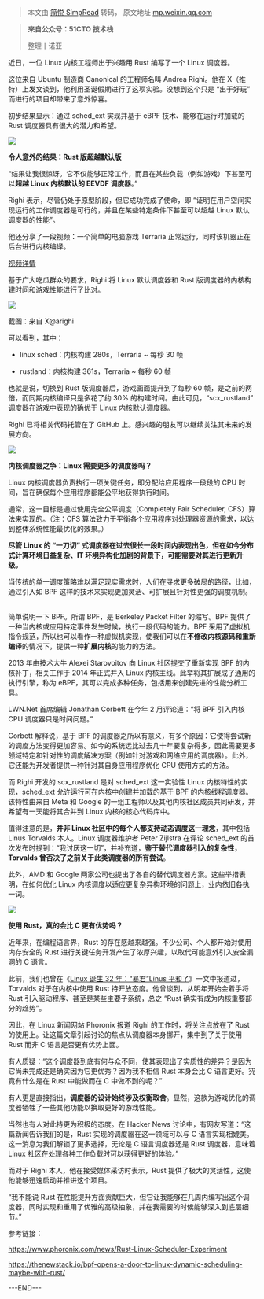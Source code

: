 > 本文由 [简悦 SimpRead](http://ksria.com/simpread/) 转码， 原文地址 [mp.weixin.qq.com](https://mp.weixin.qq.com/s/IyQ3nvg17JLDGh4Iwv9aXg)

> **来自公众号：51CTO 技术栈**
> 
> 整理丨诺亚

近日，一位 Linux 内核工程师出于兴趣用 Rust 编写了一个 Linux 调度器。          

这位来自 Ubuntu 制造商 Canonical 的工程师名叫 Andrea Righi。他在 X（推特）上发文谈到，他利用圣诞假期进行了这项实验。没想到这个只是 “出于好玩” 而进行的项目却带来了意外惊喜。          

初步结果显示：通过 sched_ext 实现并基于 eBPF 技术、能够在运行时加载的 Rust 调度器具有很大的潜力和希望。

![](https://mmbiz.qpic.cn/mmbiz_png/MOwlO0INfQoOJQQprmIGVMDdTdhZl4ib6SlG4gLUichgR8iaYjPK3ZttOJch09cCxSSgq7E1eLAlSa4af2VQFice2g/640?wx_fmt=png)

**令人意外的结果：Rust 版超越默认版**          

“结果让我很惊讶。它不仅能够正常工作，而且在某些负载（例如游戏）下甚至可以**超越 Linux 内核默认的 EEVDF 调度器**。”          

Righi 表示，尽管仍处于原型阶段，但它成功完成了使命，即 “证明在用户空间实现运行的工作调度器是可行的，并且在某些特定条件下甚至可以超越 Linux 默认调度器的性能”。          

他还分享了一段视频：一个简单的电脑游戏 Terraria 正常运行，同时该机器正在后台进行内核编译。

[视频详情](javascript:;)

基于广大吃瓜群众的要求，Righi 将 Linux 默认调度器和 Rust 版调度器的内核构建时间和游戏性能进行了比对。

![](https://mmbiz.qpic.cn/mmbiz_jpg/zYdZKiaLibic67YwHszAGogRRcy7Yc15kMaVZaVGAp5KQyPHrAyTcHVdEc4NFJ2pGwRN1sThh4NmhYib4Fb8doq6jw/640?wx_fmt=jpeg)

截图：来自 X@arighi          

可以看到，其中：

*   linux sched：内核构建 280s，Terraria ~ 每秒 30 帧
    
*   rustland：内核构建 361s，Terraria ~ 每秒 60 帧
    

也就是说，切换到 Rust 版调度器后，游戏画面提升到了每秒 60 帧，是之前的两倍，而同期内核编译只是多花了约 30% 的构建时间。由此可见，“scx_rustland” 调度器在游戏中表现的确优于 Linux 内核默认调度器。       

Righi 已将相关代码托管在了 GitHub 上。感兴趣的朋友可以继续关注其未来的发展方向。

![](https://mmbiz.qpic.cn/mmbiz_png/MOwlO0INfQoOJQQprmIGVMDdTdhZl4ib6ojD8pHUQOsKpMfyhXp67maIRcFLyAdv0lgYYV3OI2g2zwpRHL6ljYg/640?wx_fmt=png)

**内核调度器之争：Linux 需要更多的调度器吗？**

Linux 内核调度器负责执行一项关键任务，即分配给应用程序一段段的 CPU 时间，旨在确保每个应用程序都能公平地获得执行时间。

通常，这一目标是通过使用完全公平调度（Completely Fair Scheduler, CFS）算法来实现的。（注：CFS 算法致力于平衡各个应用程序对处理器资源的需求，以达到整体系统性能最优化的效果。）          

**尽管 Linux 的 “一刀切” 式调度器在过去很长一段时间内表现出色，但在如今分布式计算环境日益复杂、IT 环境异构化加剧的背景下，可能需要对其进行更新升级。**          

当传统的单一调度策略难以满足现实需求时，人们在寻求更多破局的路径，比如，通过引入如 BPF 这样的技术来实现更加灵活、可扩展且针对性更强的调度机制。          

简单说明一下 BPF。所谓 BPF，是 Berkeley Packet Filter 的缩写。BPF 提供了一种当内核或应用特定事件发生时候，执行一段代码的能力。BPF 采用了虚拟机指令规范，所以也可以看作一种虚拟机实现，使我们可以在**不修改内核源码和重新编译**的情况下，提供一种**扩展内核**的能力的方法。          

2013 年由技术大牛 Alexei Starovoitov 向 Linux 社区提交了重新实现 BPF 的内核补丁，相关工作于 2014 年正式并入 Linux 内核主线。此举将其扩展成了通用的执行引擎，称为 eBPF，其可以完成多种任务，包括用来创建先进的性能分析工具。          

LWN.Net 首席编辑 Jonathan Corbett 在今年 2 月评论道：“将 BPF 引入内核 CPU 调度器只是时间问题。”          

Corbett 解释说，基于 BPF 的调度器之所以有意义，有多个原因：它使得尝试新的调度方法变得更加容易。如今的系统远比过去几十年要复杂得多，因此需要更多领域特定和针对性的调度解决方案（例如针对游戏和网络应用的调度器）。此外，它还能为开发者提供一种针对其自身应用程序优化 CPU 使用方式的方法。     

而 Righi 开发的 scx_rustland 是对 sched_ext 这一实验性 Linux 内核特性的实现，sched_ext 允许运行可在内核中创建并加载的基于 BPF 的内核线程调度器。该特性由来自 Meta 和 Google 的一组工程师以及其他内核社区成员共同研发，并希望有一天能将其合并到 Linux 内核的核心代码库中。          

值得注意的是，**并非 Linux 社区中的每个人都支持动态调度这一理念**，其中包括 Linus Torvalds 本人。Linux 调度器维护者 Peter Zijlstra 在评论 sched_ext 的首次发布时提到：“我讨厌这一切”，并补充道，**鉴于替代调度器引入的复杂性，Torvalds 曾否决了之前关于此类调度器的所有尝试**。          

此外，AMD 和 Google 两家公司也提出了各自的替代调度器方案。这些举措表明，在如何优化 Linux 内核调度以适应更复杂异构环境的问题上，业内依旧各执一词。

![](https://mmbiz.qpic.cn/mmbiz_png/MOwlO0INfQoOJQQprmIGVMDdTdhZl4ib6O3T8iahkmTbcEjAuV6rXuzmq4SSibXZ8Tqk3TfvrIP54wMx2PtEYzraw/640?wx_fmt=png)

**使用 Rust，真的会比 C 更有优势吗？**

近年来，在编程语言界，Rust 的存在感越来越强。不少公司、个人都开始对使用内存安全的 Rust 进行关键任务开发产生了浓厚兴趣，以取代可能意外引入安全漏洞的 C 语言。          

此前，我们也曾在《[Linux 诞生 32 年：“暴君”Linus 平和了](http://mp.weixin.qq.com/s?__biz=MjM5ODI5Njc2MA==&mid=2655910459&idx=2&sn=cb1eb93b222cf15b9242b295395b9a3a&chksm=bd75b7ec8a023efa62ca32630a511d6c4fbad3b5ff313ba23e178d8ca147fe7ffa512cc7c96f&scene=21#wechat_redirect)》一文中报道过，Torvalds 对于在内核中使用 Rust 持开放态度。他曾谈到，从明年开始会着手将 Rust 引入驱动程序、甚至是某些主要子系统，总之 “Rust 确实有成为内核重要部分的趋势”。          

因此，在 Linux 新闻网站 Phoronix 报道 Righi 的工作时，将关注点放在了 Rust 的使用上。让这篇文章引起讨论的焦点从调度器本身挪开，集中到了关于使用 Rust 而非 C 语言是否更有优势上面。          

有人质疑：“这个调度器到底有何与众不同，使其表现出了实质性的差异？是因为它尚未完成还是确实因为它更优秀？因为我不相信 Rust 本身会比 C 语言更好。究竟有什么是在 Rust 中能做而在 C 中做不到的呢？”          

有人更是直接指出，**调度器的设计始终涉及权衡取舍**。显然，这款为游戏优化的调度器牺牲了一些其他功能以换取更好的游戏性能。          

当然也有人对此持更为积极的态度。在 Hacker News 讨论中，有网友写道：“这篇新闻告诉我们的是，Rust 实现的调度器在这一领域可以与 C 语言实现相媲美。这一消息为我们解锁了更多选择，无论是 C 语言调度器还是 Rust 调度器，意味着 Linux 社区在处理各种工作负载时可以获得更好的体验。”          

而对于 Righi 本人，他在接受媒体采访时表示，Rust 提供了极大的灵活性，这使他能够迅速启动并推进这个项目。          

“我不能说 Rust 在性能提升方面贡献巨大，但它让我能够在几周内编写出这个调度器，同时实现和重用了优雅的高级抽象，并在我需要的时候能够深入到底层细节。”          

参考链接：

https://www.phoronix.com/news/Rust-Linux-Scheduler-Experiment

https://thenewstack.io/bpf-opens-a-door-to-linux-dynamic-scheduling-maybe-with-rust/

---END---